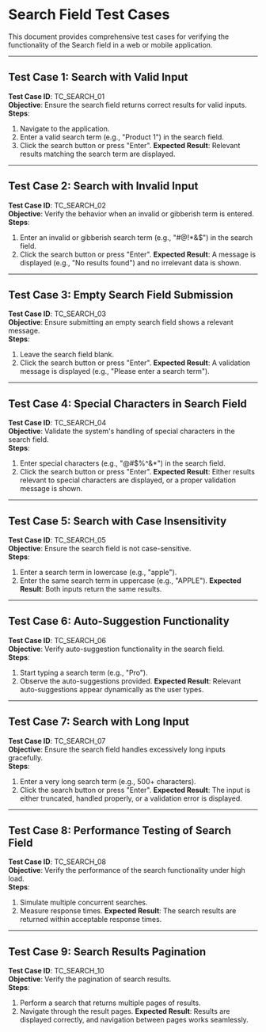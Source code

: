 # Search Field Test Cases

This document provides comprehensive test cases for verifying the functionality of the Search field in a web or mobile application.

---

## Test Case 1: Search with Valid Input
**Test Case ID**: TC_SEARCH_01  
**Objective**: Ensure the search field returns correct results for valid inputs.  
**Steps**:  
1. Navigate to the application.
2. Enter a valid search term (e.g., "Product 1") in the search field.
3. Click the search button or press "Enter".
**Expected Result**: Relevant results matching the search term are displayed.

---

## Test Case 2: Search with Invalid Input
**Test Case ID**: TC_SEARCH_02  
**Objective**: Verify the behavior when an invalid or gibberish term is entered.  
**Steps**:  
1. Enter an invalid or gibberish search term (e.g., "#@!*&$") in the search field.
2. Click the search button or press "Enter".
**Expected Result**: A message is displayed (e.g., "No results found") and no irrelevant data is shown.

---

## Test Case 3: Empty Search Field Submission
**Test Case ID**: TC_SEARCH_03  
**Objective**: Ensure submitting an empty search field shows a relevant message.  
**Steps**:  
1. Leave the search field blank.
2. Click the search button or press "Enter".
**Expected Result**: A validation message is displayed (e.g., "Please enter a search term").

---

## Test Case 4: Special Characters in Search Field
**Test Case ID**: TC_SEARCH_04  
**Objective**: Validate the system's handling of special characters in the search field.  
**Steps**:  
1. Enter special characters (e.g., "@#$%^&*") in the search field.
2. Click the search button or press "Enter".
**Expected Result**: Either results relevant to special characters are displayed, or a proper validation message is shown.

---

## Test Case 5: Search with Case Insensitivity
**Test Case ID**: TC_SEARCH_05  
**Objective**: Ensure the search field is not case-sensitive.  
**Steps**:  
1. Enter a search term in lowercase (e.g., "apple").
2. Enter the same search term in uppercase (e.g., "APPLE").
**Expected Result**: Both inputs return the same results.

---

## Test Case 6: Auto-Suggestion Functionality
**Test Case ID**: TC_SEARCH_06  
**Objective**: Verify auto-suggestion functionality in the search field.  
**Steps**:  
1. Start typing a search term (e.g., "Pro").
2. Observe the auto-suggestions provided.
**Expected Result**: Relevant auto-suggestions appear dynamically as the user types.

---

## Test Case 7: Search with Long Input
**Test Case ID**: TC_SEARCH_07  
**Objective**: Ensure the search field handles excessively long inputs gracefully.  
**Steps**:  
1. Enter a very long search term (e.g., 500+ characters).
2. Click the search button or press "Enter".
**Expected Result**: The input is either truncated, handled properly, or a validation error is displayed.

---

## Test Case 8: Performance Testing of Search Field
**Test Case ID**: TC_SEARCH_08  
**Objective**: Verify the performance of the search functionality under high load.  
**Steps**:  
1. Simulate multiple concurrent searches.
2. Measure response times.
**Expected Result**: The search results are returned within acceptable response times.


---

## Test Case 9: Search Results Pagination
**Test Case ID**: TC_SEARCH_10  
**Objective**: Verify the pagination of search results.  
**Steps**:  
1. Perform a search that returns multiple pages of results.
2. Navigate through the result pages.
**Expected Result**: Results are displayed correctly, and navigation between pages works seamlessly.
